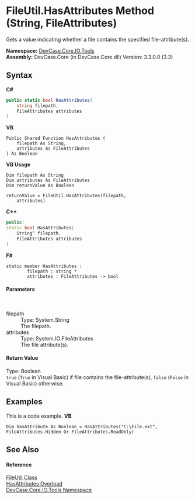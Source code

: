 # FileUtil.HasAttributes Method (String, FileAttributes)
 

Gets a value indicating whether a file contains the specified file-attribute(s).

**Namespace:**&nbsp;<a href="N_DevCase_Core_IO_Tools">DevCase.Core.IO.Tools</a><br />**Assembly:**&nbsp;DevCase.Core (in DevCase.Core.dll) Version: 3.3.0.0 (3.3)

## Syntax

**C#**<br />
``` C#
public static bool HasAttributes(
	string filepath,
	FileAttributes attributes
)
```

**VB**<br />
``` VB
Public Shared Function HasAttributes ( 
	filepath As String,
	attributes As FileAttributes
) As Boolean
```

**VB Usage**<br />
``` VB Usage
Dim filepath As String
Dim attributes As FileAttributes
Dim returnValue As Boolean

returnValue = FileUtil.HasAttributes(filepath, 
	attributes)
```

**C++**<br />
``` C++
public:
static bool HasAttributes(
	String^ filepath, 
	FileAttributes attributes
)
```

**F#**<br />
``` F#
static member HasAttributes : 
        filepath : string * 
        attributes : FileAttributes -> bool 

```


#### Parameters
&nbsp;<dl><dt>filepath</dt><dd>Type: System.String<br />The filepath.</dd><dt>attributes</dt><dd>Type: System.IO.FileAttributes<br />The file attribute(s).</dd></dl>

#### Return Value
Type: Boolean<br />`true` (`True` in Visual Basic) if file contains the file-attribute(s), `false` (`False` in Visual Basic) otherwise.

## Examples
This is a code example. 
**VB**<br />
``` VB
Dim hasAttribute As Boolean = HasAttributes("C:\File.ext", FileAttributes.Hidden Or FileAttributes.ReadOnly)
```


## See Also


#### Reference
<a href="T_DevCase_Core_IO_Tools_FileUtil">FileUtil Class</a><br /><a href="Overload_DevCase_Core_IO_Tools_FileUtil_HasAttributes">HasAttributes Overload</a><br /><a href="N_DevCase_Core_IO_Tools">DevCase.Core.IO.Tools Namespace</a><br />